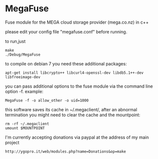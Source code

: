 MegaFuse
========

Fuse module for the MEGA cloud storage provider (mega.co.nz) in c++

please edit your config file "megafuse.conf" before running.

to run,just

	make
	./Debug/MegaFuse

to compile on debian 7 you need these additional packages:
	
	apt-get install libcrypto++ libcurl4-openssl-dev libdb5.1++-dev libfreeimage-dev 

you can pass additional options to the fuse module via the command line option -f. example:
	
	MegaFuse -f -o allow_other -o uid=1000

this software saves its cache in ~/.megaclient/,
after an abnormal termination you might need to clear the cache and the mountpoint:

	rm -rf ~/.megaclient
	umount $MOUNTPOINT

I'm currently accepting donations via paypal at the address of my main project

	http://ygopro.it/web/modules.php?name=Donations&op=make
